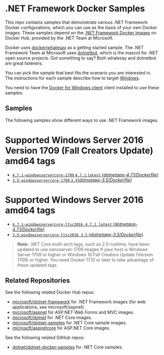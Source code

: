 .NET Framework Docker Samples
=============================

This repo contains samples that demonstrate various .NET Framework Docker configurations, which you can use as the basis of your own Docker images. These samples depend on the [.NET Framework Docker images](https://hub.docker.com/r/microsoft/dotnet-framework/) on Docker Hub, provided by the .NET Team at Microsoft.

Docker uses [docker/whalesay](https://hub.docker.com/r/docker/whalesay/) as a getting started sample. The .NET Framework Team at Microsoft uses [dotnetbot](https://github.com/dotnet-bot), which is the mascot for .NET open source projects. Got something to say? Both whalesay and dotnetbot are great listeners.

You can pick the sample that best fits the scenario you are interested in. The instructions for each sample describe how to target [Windows](http://aka.ms/windowscontainers).

You need to have the [Docker for Windows client](https://docs.docker.com/docker-for-windows/) client installed to use these samples.

Samples
-------

The following samples show different ways to use .NET Framework images.


# Supported Windows Server 2016 Version 1709 (Fall Creators Update) amd64 tags

- [`4.7.1-windowsservercore-1709`,`4.7.1`,`latest` (*dotnetapp-4.7.1/Dockerfile*)](https://github.com/Microsoft/dotnet-framework-docker-samples/blob/dockerhub/dotnetapp-4.7.1/Dockerfile)
- [`3.5-windowsservercore-1709`,`3.5`(*dotnetapp-3.5/Dockerfile*)](https://github.com/Microsoft/dotnet-framework-docker-samples/blob/dockerhub/dotnetapp-3.5/Dockerfile)

# Supported Windows Server 2016 amd64 tags

- [`4.7.1-windowsservercore-ltsc2016`, `4.7.1`, `latest` (*dotnetapp-4.7.1/Dockerfile*)](https://github.com/Microsoft/dotnet-framework-docker-samples/blob/dockerhub/dotnetapp-4.7.1/Dockerfile)
- [`3.5-windowsservercore-ltsc2016`, `3.5` (*dotnetapp-3.5/Dockerfile*)](https://github.com/Microsoft/dotnet-framework-docker-samples/blob/dockerhub/dotnetapp-3.5/Dockerfile)

>**Note:** .NET Core multi-arch tags, such as 2.0-runtime, have been updated to use nanoserver-1709 images if your host is Windows Server 1709 or higher or Windows 10 Fall Creators Update (Version 1709) or higher. You need Docker 17.10 or later to take advantage of these updated tags.

Related Repositories
--------------------

See the following related Docker Hub repos:

- [microsoft/dotnet-framework](https://hub.docker.com/r/microsoft/dotnet-framework/) for .NET Framework images (for web applications, see microsoft/aspnet).
- [microsoft/aspnet](https://hub.docker.com/r/microsoft/aspnet/) for ASP.NET Web Forms and MVC images.
- [microsoft/dotnet](https://hub.docker.com/r/microsoft/dotnet/) for .NET Core images.
- [microsoft/dotnet-samples](https://hub.docker.com/r/microsoft/dotnet-samples/) for .NET Core sample images.
- [microsoft/aspnetcore](https://hub.docker.com/r/microsoft/aspnetcore/) for ASP.NET Core images.

See the following related  GitHub repos:

- [dotnet/dotnet-docker-samples](https://github.com/dotnet/dotnet-docker-samples/) for .NET Core samples.

